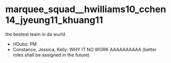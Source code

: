 # marquee_squad__hwilliams10_cchen14_jyeung11_khuang11
the bestest team in da wurld
- HDubz: PM
- Constance, Jessica, Kelly: WHY IT NO WORK AAAAAAAAAA
(better roles shall be assigned in the future)
